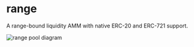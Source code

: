 # range

A range-bound liquidity AMM with native ERC-20 and ERC-721 support.

![range pool diagram](https://docs.poolsharks.io/introduction/range-pool-erc20.png)
